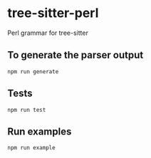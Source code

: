 # tree-sitter-perl

Perl grammar for tree-sitter

## To generate the parser output

`npm run generate`

## Tests

`npm run test`

## Run examples

`npm run example`
